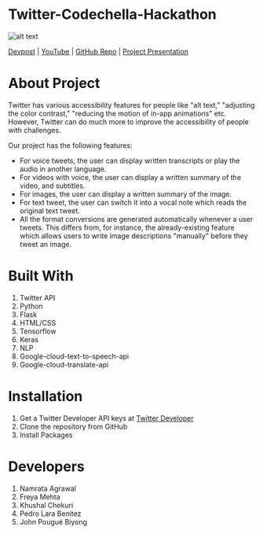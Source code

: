 # Twitter-Codechella-Hackathon
![alt text](https://github.com/freyamehta99/Twitter-Codechella-Hackathon/blob/main/For%20Everyone.png)

 [Devpost](https://devpost.com/software/xyz-69t2vr)  |
 [YouTube](https://www.youtube.com/watch?v=LUF9ISxdzns&feature=youtu.be)  |
 [GitHub Repo](https://github.com/freyamehta99/Twitter-Codechella-Hackathon)  | 
 [Project Presentation](https://drive.google.com/file/d/1TX-J0k-wd0-glyrxa2Df78Q0kY0yRzOl/view?usp=sharing)



# About Project
Twitter has various accessibility features for people like "alt text," "adjusting the color contrast," "reducing the motion of in-app animations" etc. However, Twitter can do much more to improve the accessibility of people with challenges.

Our project has the following features:
- For voice tweets, the user can display written transcripts or play the audio in another language. 
- For videos with voice, the user can display a written summary of the video, and subtitles. 
- For images, the user can display a written summary of the image. 
- For text tweet, the user can switch it into a vocal note which reads the original text tweet.
- All the format conversions are generated automatically whenever a user tweets. This differs from, for instance, the already-existing feature which allows users to write image descriptions "manually" before they tweet an image.

# Built With
1. Twitter API
2. Python
3. Flask
4. HTML/CSS
5. Tensorflow
6. Keras
7. NLP
8. Google-cloud-text-to-speech-api
9. Google-cloud-translate-api


# Installation
1. Get a Twitter Developer API keys at [Twitter Developer](https://developer.twitter.com/en/apply-for-access)
2. Clone the repository from GitHub
3. Install Packages



# Developers
1. Namrata Agrawal
2. Freya Mehta
3. Khushal Chekuri
4. Pedro Lara Benitez
5. John Pougué Biyong
